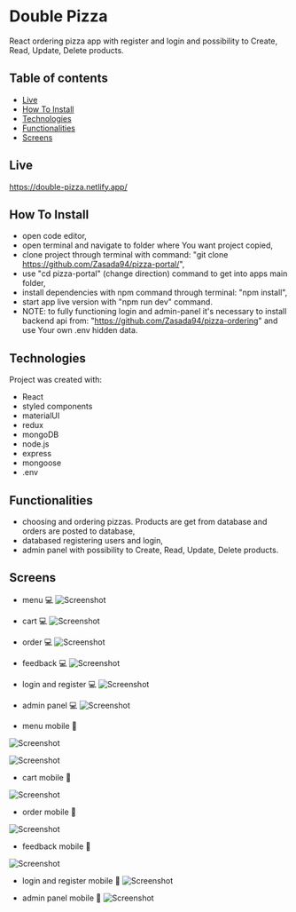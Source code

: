 # Double Pizza
React ordering pizza app with register and login and possibility to Create, Read, Update, Delete products.

## Table of contents
- [Live](#live)
- [How To Install](#how-to-install)
- [Technologies](#technologies)
- [Functionalities](#functionalities)
- [Screens](#screens)

## Live
https://double-pizza.netlify.app/

## How To Install

- open code editor,
- open terminal and navigate to folder where You want project copied,
- clone project through terminal with command: "git clone https://github.com/Zasada94/pizza-portal/",
- use "cd pizza-portal" (change direction) command to get into apps main folder,
- install dependencies with npm command through terminal: "npm install",
- start app live version with "npm run dev" command.
- NOTE: to fully functioning login and admin-panel it's necessary to install backend api from: "https://github.com/Zasada94/pizza-ordering" and use Your own .env hidden data.
  
## Technologies

Project was created with:

- React
- styled components
- materialUI
- redux
- mongoDB
- node.js
- express
- mongoose
- .env

## Functionalities

- choosing and ordering pizzas. Products are get from database and orders are posted to database,
- databased registering users and login,
- admin panel with possibility to Create, Read, Update, Delete products.

## Screens
* menu :computer:
![Screenshot](./src/images/screenshots/Screenshot_4.jpg)

* cart :computer:
![Screenshot](./src/images/screenshots/Screenshot_5.jpg)

* order :computer:
![Screenshot](./src/images/screenshots/Screenshot_6.jpg)

* feedback :computer:
![Screenshot](./src/images/screenshots/Screenshot_7.jpg)

* login and register :computer:
![Screenshot](./src/images/screenshots/Screenshot_1.jpg)

* admin panel :computer:
![Screenshot](./src/images/screenshots/Screenshot_2.jpg)

* menu mobile :iphone:
  
![Screenshot](./src/images/screenshots/Screenshot_8.jpg)

![Screenshot](./src/images/screenshots/Screenshot_9.jpg)

* cart mobile :iphone:
  
![Screenshot](./src/images/screenshots/Screenshot_10.jpg)

* order mobile :iphone:
  
![Screenshot](./src/images/screenshots/Screenshot_11.jpg)

* feedback mobile :iphone:
  
![Screenshot](./src/images/screenshots/Screenshot_12.jpg)

* login and register mobile :iphone:
![Screenshot](./src/images/screenshots/Screenshot_15.jpg)

* admin panel mobile :iphone:
![Screenshot](./src/images/screenshots/Screenshot_3.jpg)

